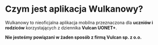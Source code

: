 ﻿# Czym jest aplikacja Wulkanowy?

Wulkanowy to nieoficjalna aplikacja mobilna przeznaczona dla **uczniów i rodziców** korzystających z dziennika **Vulcan UONET+**.

**Nie jesteśmy powiązani w żaden sposób z firmą Vulcan sp. z o.o.**
